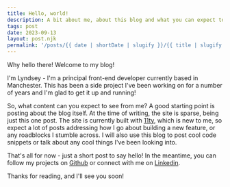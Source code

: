 ```yaml
---
title: Hello, world!
description: A bit about me, about this blog and what you can expect to see.
tags: post
date: 2023-09-13
layout: post.njk
permalink: '/posts/{{ date | shortDate | slugify }}/{{ title | slugify }}'
---
```


Why hello there! Welcome to my blog!

I'm Lyndsey - I'm a principal front-end developer currently based in Manchester. This has been a side project I've been working on for a number of years and I'm glad to get it up and running!

So, what content can you expect to see from me? A good starting point is posting about the blog itself. At the time of writing, the site is sparse, being just this one post. The site is currently built with <a href="https://www.11ty.dev/" target="_blank" rel="noopener noreferrer">11ty</a>, which is new to me, so expect a lot of posts addressing how I go about building a new feature, or any roadblocks I stumble across. I will also use this blog to post cool code snippets or talk about any cool things I've been looking into.

That's all for now - just a short post to say hello! In the meantime, you can follow my projects on <a href="https://github.com/lyndsherb" target="_blank" rel="noopener noreferrer">Github</a> or connect with me on <a href="https://www.linkedin.com/in/lyndsherb/" target="_blank" rel="noopener noreferrer">Linkedin</a>.

Thanks for reading, and I'll see you soon!
